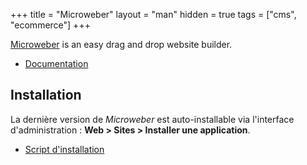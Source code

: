+++
title = "Microweber"
layout = "man"
hidden = true
tags = ["cms", "ecommerce"]
+++

[Microweber](https://microweber.org/) is an easy drag and drop website builder.

- [Documentation](http://docs.microweber.com/)

## Installation

La dernière version de *Microweber* est auto-installable via l'interface d'administration : **Web > Sites > Installer une application**.

- [Script d'installation](https://admin.alwaysdata.com/site/application/script/190/detail/)
